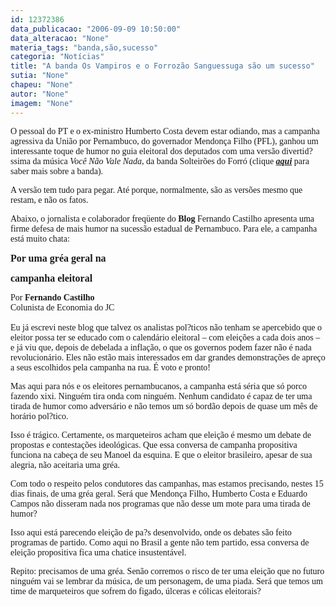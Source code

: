 ```yaml
---
id: 12372386
data_publicacao: "2006-09-09 10:50:00"
data_alteracao: "None"
materia_tags: "banda,são,sucesso"
categoria: "Notícias"
title: "A banda Os Vampiros e o Forrozão Sanguessuga são um sucesso"
sutia: "None"
chapeu: "None"
autor: "None"
imagem: "None"
---
```

<p><P><FONT face=Verdana>O pessoal do PT e&nbsp;o ex-ministro&nbsp;Humberto Costa devem estar odiando, mas a campanha agressiva da União por Pernambuco, do governador&nbsp;Mendonça Filho (PFL),&nbsp;ganhou um interessante toque de humor no guia eleitoral dos deputados c</FONT><FONT face=Verdana>om uma versão&nbsp;divertid?ssima da música <EM>Você Não Vale Nada</EM>, da banda Solteirões do Forró (clique <STRONG><EM><A href=\"https://www.planetaforro.com.br/solteiroes2.htm\">aqui</A></EM></STRONG> para saber mais sobre a banda).</FONT></P></p>
<p><P><FONT face=Verdana>A versão tem tudo para pegar. Até porque, normalmente, são as versões mesmo que restam, e não os fatos.</FONT></P></p>
<p><P><FONT face=Verdana>Abaixo, o jornalista e colaborador freqüente do <STRONG>Blog</STRONG> Fernando Castilho apresenta uma firme defesa de mais humor na sucessão estadual de Pernambuco. Para ele, a campanha está muito chata:</FONT></P></p>
<p><P><FONT face=Verdana size=3><STRONG>Por uma gréa geral na</p>
<p> campanha eleitoral</STRONG></FONT></P></p>
<p><P><FONT face=Verdana>Por <STRONG>Fernando Castilho</STRONG><BR>Colunista de Economia do JC<BR><BR></FONT><FONT face=Verdana>Eu já escrevi neste blog que talvez os analistas pol?ticos não tenham se apercebido que o eleitor possa ter se educado com o calendário eleitoral – com eleições a cada dois anos – e já viu que, depois de debelada a inflação, o que os governos podem fazer não é nada revolucionário. Eles não estão mais interessados em dar grandes demonstrações de apreço a seus escolhidos pela campanha na rua. É voto e pronto!</FONT></P></p>
<p><P><FONT face=Verdana>Mas aqui para nós e os eleitores pernambucanos, a campanha está séria que só porco fazendo xixi. Ninguém tira onda com ninguém. Nenhum candidato é capaz de ter uma tirada de humor como adversário e não temos um só bordão depois de quase um mês de horário pol?tico.</FONT></P></p>
<p><P><FONT face=Verdana>Isso é trágico. Certamente, os marqueteiros acham que eleição é mesmo um debate de propostas e contestações ideológicas. Que essa conversa de campanha propositiva funciona na cabeça de seu Manoel da esquina. E que o eleitor brasileiro, apesar de sua alegria, não aceitaria uma gréa.</FONT></P></p>
<p><P><FONT face=Verdana>Com todo o respeito pelos condutores das campanhas, mas estamos precisando, nestes 15 dias finais, de uma gréa geral. Será que Mendonça Filho, Humberto Costa e Eduardo Campos não disseram nada nos programas que não desse um mote para uma tirada de humor?</FONT></P></p>
<p><P><FONT face=Verdana>Isso aqui está parecendo eleição de pa?s desenvolvido, onde os debates são feito programas de partido. Como aqui no Brasil a gente não tem partido, essa conversa de eleição propositiva fica uma chatice insustentável.</FONT></P></p>
<p><P><FONT face=Verdana>Repito: precisamos de uma gréa. Senão corremos o risco de ter uma eleição que no futuro ninguém vai se lembrar da música, de um personagem, de uma piada. Será que temos um time de marqueteiros que sofrem do figado, úlceras e cólicas eleitorais?</FONT></P> </p>

